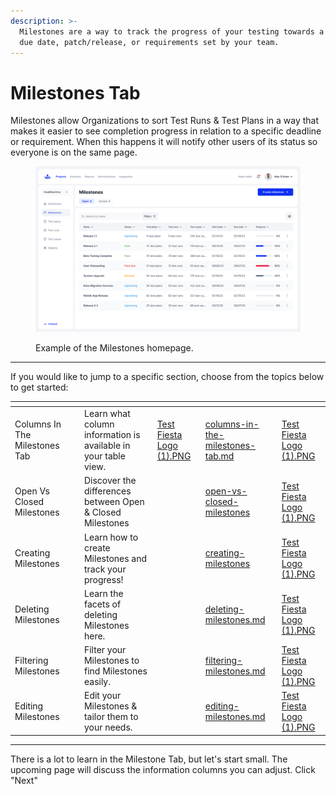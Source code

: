 ```yaml
---
description: >-
  Milestones are a way to track the progress of your testing towards a specific
  due date, patch/release, or requirements set by your team.
---
```


# Milestones Tab

Milestones allow Organizations to sort Test Runs & Test Plans in a way that makes it easier to see completion progress in relation to a specific deadline or requirement. When this happens it will notify other users of its status so everyone is on the same page.

<figure><img src="../../.gitbook/assets/295_Milestones 01_Milestones - Open - expanded menu.png" alt=""><figcaption><p>Example of the Milestones homepage.</p></figcaption></figure>

***

If you would like to jump to a specific section, choose from the topics below to get started:

<table data-view="cards"><thead><tr><th></th><th></th><th></th><th data-hidden data-type="files"></th><th data-hidden data-card-target data-type="content-ref"></th><th data-hidden data-card-cover data-type="files"></th></tr></thead><tbody><tr><td>Columns In The Milestones Tab</td><td></td><td>Learn what column information is available in your table view.                  </td><td><a href="../../.gitbook/assets/Test Fiesta Logo (1).PNG">Test Fiesta Logo (1).PNG</a></td><td><a href="columns-in-the-milestones-tab.md">columns-in-the-milestones-tab.md</a></td><td><a href="../../.gitbook/assets/Test Fiesta Logo (1).PNG">Test Fiesta Logo (1).PNG</a></td></tr><tr><td>Open Vs Closed Milestones   </td><td></td><td>Discover the differences between Open &#x26; Closed Milestones       </td><td></td><td><a href="open-vs-closed-milestones/">open-vs-closed-milestones</a></td><td><a href="../../.gitbook/assets/Test Fiesta Logo (1).PNG">Test Fiesta Logo (1).PNG</a></td></tr><tr><td>Creating Milestones </td><td></td><td>Learn how to create Milestones and track your progress!       </td><td></td><td><a href="creating-milestones/">creating-milestones</a></td><td><a href="../../.gitbook/assets/Test Fiesta Logo (1).PNG">Test Fiesta Logo (1).PNG</a></td></tr><tr><td>Deleting Milestones </td><td></td><td>Learn the facets of deleting Milestones here.            </td><td></td><td><a href="deleting-milestones.md">deleting-milestones.md</a></td><td><a href="../../.gitbook/assets/Test Fiesta Logo (1).PNG">Test Fiesta Logo (1).PNG</a></td></tr><tr><td>Filtering Milestones </td><td></td><td>Filter your Milestones to find Milestones easily.      </td><td></td><td><a href="filtering-milestones.md">filtering-milestones.md</a></td><td><a href="../../.gitbook/assets/Test Fiesta Logo (1).PNG">Test Fiesta Logo (1).PNG</a></td></tr><tr><td>Editing Milestones</td><td></td><td>Edit your Milestones &#x26; tailor them to your needs.          </td><td></td><td><a href="editing-milestones.md">editing-milestones.md</a></td><td><a href="../../.gitbook/assets/Test Fiesta Logo (1).PNG">Test Fiesta Logo (1).PNG</a></td></tr></tbody></table>

***

There is a lot to learn in the Milestone Tab, but let's start small. The upcoming page will discuss the information columns you can adjust. Click "Next"&#x20;

